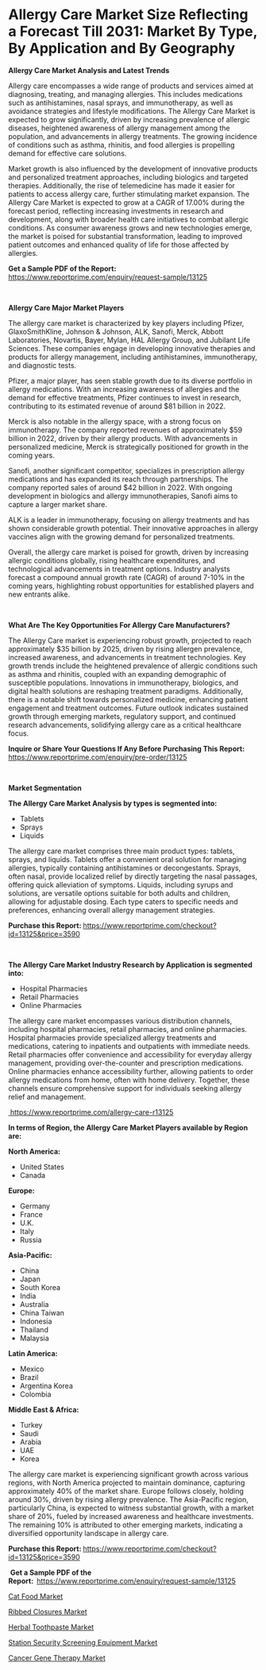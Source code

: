 <p><h1>Allergy Care Market Size Reflecting a Forecast Till 2031: Market By Type, By Application and By Geography</h1></p><p><strong>Allergy Care Market Analysis and Latest Trends</strong></p>
<p><p>Allergy care encompasses a wide range of products and services aimed at diagnosing, treating, and managing allergies. This includes medications such as antihistamines, nasal sprays, and immunotherapy, as well as avoidance strategies and lifestyle modifications. The Allergy Care Market is expected to grow significantly, driven by increasing prevalence of allergic diseases, heightened awareness of allergy management among the population, and advancements in allergy treatments. The growing incidence of conditions such as asthma, rhinitis, and food allergies is propelling demand for effective care solutions.</p><p>Market growth is also influenced by the development of innovative products and personalized treatment approaches, including biologics and targeted therapies. Additionally, the rise of telemedicine has made it easier for patients to access allergy care, further stimulating market expansion. The Allergy Care Market is expected to grow at a CAGR of 17.00% during the forecast period, reflecting increasing investments in research and development, along with broader health care initiatives to combat allergic conditions. As consumer awareness grows and new technologies emerge, the market is poised for substantial transformation, leading to improved patient outcomes and enhanced quality of life for those affected by allergies.</p></p>
<p><strong>Get a Sample PDF of the Report:&nbsp;</strong> <a href="https://www.reportprime.com/enquiry/request-sample/13125">https://www.reportprime.com/enquiry/request-sample/13125</a></p>
<p>&nbsp;</p>
<p><strong>Allergy Care Major Market Players</strong></p>
<p><p>The allergy care market is characterized by key players including Pfizer, GlaxoSmithKline, Johnson & Johnson, ALK, Sanofi, Merck, Abbott Laboratories, Novartis, Bayer, Mylan, HAL Allergy Group, and Jubilant Life Sciences. These companies engage in developing innovative therapies and products for allergy management, including antihistamines, immunotherapy, and diagnostic tests.</p><p>Pfizer, a major player, has seen stable growth due to its diverse portfolio in allergy medications. With an increasing awareness of allergies and the demand for effective treatments, Pfizer continues to invest in research, contributing to its estimated revenue of around $81 billion in 2022. </p><p>Merck is also notable in the allergy space, with a strong focus on immunotherapy. The company reported revenues of approximately $59 billion in 2022, driven by their allergy products. With advancements in personalized medicine, Merck is strategically positioned for growth in the coming years.</p><p>Sanofi, another significant competitor, specializes in prescription allergy medications and has expanded its reach through partnerships. The company reported sales of around $42 billion in 2022. With ongoing development in biologics and allergy immunotherapies, Sanofi aims to capture a larger market share.</p><p>ALK is a leader in immunotherapy, focusing on allergy treatments and has shown considerable growth potential. Their innovative approaches in allergy vaccines align with the growing demand for personalized treatments.</p><p>Overall, the allergy care market is poised for growth, driven by increasing allergic conditions globally, rising healthcare expenditures, and technological advancements in treatment options. Industry analysts forecast a compound annual growth rate (CAGR) of around 7-10% in the coming years, highlighting robust opportunities for established players and new entrants alike.</p></p>
<p>&nbsp;</p>
<p><strong>What Are The Key Opportunities For Allergy Care Manufacturers?</strong></p>
<p><p>The Allergy Care market is experiencing robust growth, projected to reach approximately $35 billion by 2025, driven by rising allergen prevalence, increased awareness, and advancements in treatment technologies. Key growth trends include the heightened prevalence of allergic conditions such as asthma and rhinitis, coupled with an expanding demographic of susceptible populations. Innovations in immunotherapy, biologics, and digital health solutions are reshaping treatment paradigms. Additionally, there is a notable shift towards personalized medicine, enhancing patient engagement and treatment outcomes. Future outlook indicates sustained growth through emerging markets, regulatory support, and continued research advancements, solidifying allergy care as a critical healthcare focus.</p></p>
<p><strong>Inquire or Share Your Questions If Any Before Purchasing This Report:</strong> <a href="https://www.reportprime.com/enquiry/pre-order/13125">https://www.reportprime.com/enquiry/pre-order/13125</a></p>
<p>&nbsp;</p>
<p><strong>Market Segmentation</strong></p>
<p><strong>The Allergy Care Market Analysis by types is segmented into:</strong></p>
<p><ul><li>Tablets</li><li>Sprays</li><li>Liquids</li></ul></p>
<p><p>The allergy care market comprises three main product types: tablets, sprays, and liquids. Tablets offer a convenient oral solution for managing allergies, typically containing antihistamines or decongestants. Sprays, often nasal, provide localized relief by directly targeting the nasal passages, offering quick alleviation of symptoms. Liquids, including syrups and solutions, are versatile options suitable for both adults and children, allowing for adjustable dosing. Each type caters to specific needs and preferences, enhancing overall allergy management strategies.</p></p>
<p><strong>Purchase this Report:&nbsp;</strong><a href="https://www.reportprime.com/checkout?id=13125&price=3590">https://www.reportprime.com/checkout?id=13125&price=3590</a></p>
<p>&nbsp;</p>
<p><strong>The Allergy Care Market Industry Research by Application is segmented into:</strong></p>
<p><ul><li>Hospital Pharmacies</li><li>Retail Pharmacies</li><li>Online Pharmacies</li></ul></p>
<p><p>The allergy care market encompasses various distribution channels, including hospital pharmacies, retail pharmacies, and online pharmacies. Hospital pharmacies provide specialized allergy treatments and medications, catering to inpatients and outpatients with immediate needs. Retail pharmacies offer convenience and accessibility for everyday allergy management, providing over-the-counter and prescription medications. Online pharmacies enhance accessibility further, allowing patients to order allergy medications from home, often with home delivery. Together, these channels ensure comprehensive support for individuals seeking allergy relief and management.</p></p>
<p><a href="https://www.reportprime.com/allergy-care-r13125">&nbsp;https://www.reportprime.com/allergy-care-r13125</a></p>
<p><strong>In terms of Region, the Allergy Care Market Players available by Region are:</strong></p>
<p>
    <p> <strong> North America: </strong>
        <ul>
            <li>United States</li>
            <li>Canada</li>
        </ul>
        </p> 
    <p> <strong> Europe: </strong>
        <ul>
            <li>Germany</li>
            <li>France</li>
            <li>U.K.</li>
            <li>Italy</li>
            <li>Russia</li>
        </ul>
        </p> 
    <p> <strong> Asia-Pacific: </strong>
        <ul>
            <li>China</li>
            <li>Japan</li>
            <li>South Korea</li>
            <li>India</li>
            <li>Australia</li>
            <li>China Taiwan</li>
            <li>Indonesia</li>
            <li>Thailand</li>
            <li>Malaysia</li>
        </ul>
        </p> 
    <p> <strong> Latin America: </strong>
        <ul>
            <li>Mexico</li>
            <li>Brazil</li>
            <li>Argentina Korea</li>
            <li>Colombia</li>
        </ul>
        </p> 
    <p> <strong> Middle East & Africa: </strong>
        <ul>
            <li>Turkey</li>
            <li>Saudi</li>
            <li>Arabia</li>
            <li>UAE</li>
            <li>Korea</li>
        </ul>
    </p>
    </p>
<p><p>The allergy care market is experiencing significant growth across various regions, with North America projected to maintain dominance, capturing approximately 40% of the market share. Europe follows closely, holding around 30%, driven by rising allergy prevalence. The Asia-Pacific region, particularly China, is expected to witness substantial growth, with a market share of 20%, fueled by increased awareness and healthcare investments. The remaining 10% is attributed to other emerging markets, indicating a diversified opportunity landscape in allergy care.</p></p>
<p><strong>Purchase this Report: </strong><a href="https://www.reportprime.com/checkout?id=13125&price=3590">https://www.reportprime.com/checkout?id=13125&price=3590</a></p>
<p>&nbsp;<strong>Get a Sample PDF of the Report:&nbsp;&nbsp;</strong><a href="https://www.reportprime.com/enquiry/request-sample/13125">https://www.reportprime.com/enquiry/request-sample/13125</a></p>
<p><strong></strong></p>
<p><p><a href="https://www.linkedin.com/pulse/cat-food-market-size-growing-cagr-82-report-covers-analysis-1ak9c?trackingId=nug6pwwzQhiKMxPIcOpJRw%3D%3D">Cat Food Market</a></p><p><a href="https://issuu.com/reportprime-2/docs/ribbed-closures-market-size-2030.pp_0f7b428f3415e5">Ribbed Closures Market</a></p><p><a href="https://www.linkedin.com/pulse/global-herbal-toothpaste-market-focus-application-end-use-xanhc?trackingId=QSJNrUfATH2pJYjvei8a9A%3D%3D">Herbal Toothpaste Market</a></p><p><a href="https://medium.com/@heather.ogden68774/station-security-screening-equipment-market-a-global-and-regional-analysis-focus-on-region-4f7aadf0d1e8">Station Security Screening Equipment Market</a></p><p><a href="https://github.com/napierswinnyfg/Market-Research-Report-List-1/blob/main/cancer-gene-therapy-market.md">Cancer Gene Therapy Market</a></p></p>
